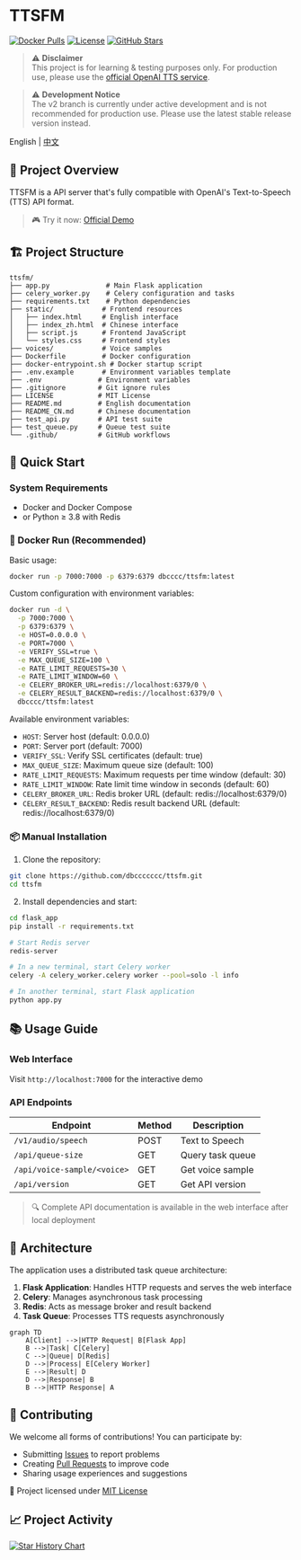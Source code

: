 # TTSFM

[![Docker Pulls](https://img.shields.io/docker/pulls/dbcccc/ttsfm?style=flat-square&logo=docker)](https://hub.docker.com/r/dbcccc/ttsfm)
[![License](https://img.shields.io/github/license/dbccccccc/ttsfm?style=flat-square)](LICENSE)
[![GitHub Stars](https://img.shields.io/github/stars/dbccccccc/ttsfm?style=social)](https://github.com/dbccccccc/ttsfm)

> ⚠️ **Disclaimer**  
> This project is for learning & testing purposes only. For production use, please use the [official OpenAI TTS service](https://platform.openai.com/docs/guides/audio).

> ⚠️ **Development Notice**  
> The v2 branch is currently under active development and is not recommended for production use. Please use the latest stable release version instead.

English | [中文](README_CN.md)

## 🌟 Project Overview

TTSFM is a API server that's fully compatible with OpenAI's Text-to-Speech (TTS) API format.

> 🎮 Try it now: [Official Demo](https://ttsapi.site/)

## 🏗️ Project Structure

```text
ttsfm/
├── app.py              # Main Flask application
├── celery_worker.py    # Celery configuration and tasks
├── requirements.txt    # Python dependencies
├── static/            # Frontend resources
│   ├── index.html     # English interface
│   ├── index_zh.html  # Chinese interface
│   ├── script.js      # Frontend JavaScript
│   └── styles.css     # Frontend styles
├── voices/            # Voice samples
├── Dockerfile         # Docker configuration
├── docker-entrypoint.sh # Docker startup script
├── .env.example       # Environment variables template
├── .env              # Environment variables
├── .gitignore        # Git ignore rules
├── LICENSE           # MIT License
├── README.md         # English documentation
├── README_CN.md      # Chinese documentation
├── test_api.py       # API test suite
├── test_queue.py     # Queue test suite
└── .github/          # GitHub workflows
```

## 🚀 Quick Start

### System Requirements
- Docker and Docker Compose
- or Python ≥ 3.8 with Redis

### 🐳 Docker Run (Recommended)

Basic usage:
```bash
docker run -p 7000:7000 -p 6379:6379 dbcccc/ttsfm:latest
```

Custom configuration with environment variables:
```bash
docker run -d \
  -p 7000:7000 \
  -p 6379:6379 \
  -e HOST=0.0.0.0 \
  -e PORT=7000 \
  -e VERIFY_SSL=true \
  -e MAX_QUEUE_SIZE=100 \
  -e RATE_LIMIT_REQUESTS=30 \
  -e RATE_LIMIT_WINDOW=60 \
  -e CELERY_BROKER_URL=redis://localhost:6379/0 \
  -e CELERY_RESULT_BACKEND=redis://localhost:6379/0 \
  dbcccc/ttsfm:latest
```

Available environment variables:
- `HOST`: Server host (default: 0.0.0.0)
- `PORT`: Server port (default: 7000)
- `VERIFY_SSL`: Verify SSL certificates (default: true)
- `MAX_QUEUE_SIZE`: Maximum queue size (default: 100)
- `RATE_LIMIT_REQUESTS`: Maximum requests per time window (default: 30)
- `RATE_LIMIT_WINDOW`: Rate limit time window in seconds (default: 60)
- `CELERY_BROKER_URL`: Redis broker URL (default: redis://localhost:6379/0)
- `CELERY_RESULT_BACKEND`: Redis result backend URL (default: redis://localhost:6379/0)

### 📦 Manual Installation

1. Clone the repository:
```bash
git clone https://github.com/dbccccccc/ttsfm.git
cd ttsfm
```

2. Install dependencies and start:
```bash
cd flask_app
pip install -r requirements.txt

# Start Redis server
redis-server

# In a new terminal, start Celery worker
celery -A celery_worker.celery worker --pool=solo -l info

# In another terminal, start Flask application
python app.py
```

## 📚 Usage Guide

### Web Interface
Visit `http://localhost:7000` for the interactive demo

### API Endpoints
| Endpoint | Method | Description |
|----------|--------|-------------|
| `/v1/audio/speech` | POST | Text to Speech |
| `/api/queue-size` | GET | Query task queue |
| `/api/voice-sample/<voice>` | GET | Get voice sample |
| `/api/version` | GET | Get API version |

> 🔍 Complete API documentation is available in the web interface after local deployment

## 🔧 Architecture

The application uses a distributed task queue architecture:

1. **Flask Application**: Handles HTTP requests and serves the web interface
2. **Celery**: Manages asynchronous task processing
3. **Redis**: Acts as message broker and result backend
4. **Task Queue**: Processes TTS requests asynchronously

```mermaid
graph TD
    A[Client] -->|HTTP Request| B[Flask App]
    B -->|Task| C[Celery]
    C -->|Queue| D[Redis]
    D -->|Process| E[Celery Worker]
    E -->|Result| D
    D -->|Response| B
    B -->|HTTP Response| A
```

## 🤝 Contributing

We welcome all forms of contributions! You can participate by:

- Submitting [Issues](https://github.com/dbccccccc/ttsfm/issues) to report problems
- Creating [Pull Requests](https://github.com/dbccccccc/ttsfm/pulls) to improve code
- Sharing usage experiences and suggestions

📜 Project licensed under [MIT License](LICENSE)

## 📈 Project Activity

[![Star History Chart](https://api.star-history.com/svg?repos=dbccccccc/ttsfm&type=Date)](https://star-history.com/#dbccccccc/ttsfm&Date) 